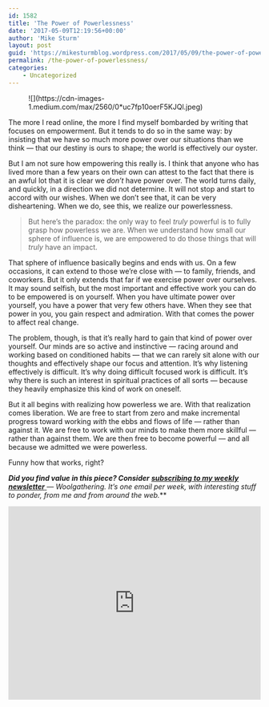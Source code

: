 ```yaml
---
id: 1582
title: 'The Power of Powerlessness'
date: '2017-05-09T12:19:56+00:00'
author: 'Mike Sturm'
layout: post
guid: 'https://mikesturmblog.wordpress.com/2017/05/09/the-power-of-powerlessness/'
permalink: /the-power-of-powerlessness/
categories:
    - Uncategorized
---
```


<figure>![](https://cdn-images-1.medium.com/max/2560/0*uc7fp10oerF5KJQl.jpeg)</figure>The more I read online, the more I find myself bombarded by writing that focuses on empowerment. But it tends to do so in the same way: by insisting that we have so much more power over our situations than we think — that our destiny is ours to shape; the world is effectively our oyster.

But I am not sure how empowering this really is. I think that anyone who has lived more than a few years on their own can attest to the fact that there is an awful lot that it is clear we *don’t* have power over. The world turns daily, and quickly, in a direction we did not determine. It will not stop and start to accord with our wishes. When we don’t see that, it can be very disheartening. When we do, see this, we realize our powerlessness.

> But here’s the paradox: the only way to feel *truly* powerful is to fully grasp how powerless we are. When we understand how small our sphere of influence is, we are empowered to do those things that will *truly* have an impact.

That sphere of influence basically begins and ends with us. On a few occasions, it can extend to those we’re close with — to family, friends, and coworkers. But it only extends that far if we exercise power over ourselves. It may sound selfish, but the most important and effective work you can do to be empowered is on yourself. When you have ultimate power over yourself, you have a power that very few others have. When they see that power in you, you gain respect and admiration. With that comes the power to affect real change.

The problem, though, is that it’s really hard to gain that kind of power over yourself. Our minds are so active and instinctive — racing around and working based on conditioned habits — that we can rarely sit alone with our thoughts and effectively shape our focus and attention. It’s why listening effectively is difficult. It’s why doing difficult focused work is difficult. It’s why there is such an interest in spiritual practices of all sorts — because they heavily emphasize this kind of work on oneself.

But it all begins with realizing how powerless we are. With that realization comes liberation. We are free to start from zero and make incremental progress toward working *with* the ebbs and flows of life — rather than against it. We are free to work with our minds to make them more skillful — rather than against them. We are then free to become powerful — and all because we admitted we were powerless.

Funny how that works, right?

***Did you find value in this piece? Consider*** [***subscribing to my weekly newsletter*** ](http://tinyletter.com/mike_sturm)***—* Woolgathering*. It’s one email per week, with interesting stuff to ponder, from me and from around the web.***

<iframe class="wp-embedded-content" data-secret="TPLUW4Pecc" frameborder="0" height="386" loading="lazy" sandbox="allow-scripts" scrolling="no" security="restricted" src="https://upscri.be/f/61f5e9?as_embed=true#?secret=TPLUW4Pecc" title="Subscribe to Woolgathering" width="100%"></iframe>